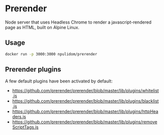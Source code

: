 Prerender
=========

Node server that uses Headless Chrome to render a javascript-rendered page as HTML, built on Alpine Linux.

## Usage
```bash
docker run -p 3000:3000 npulidom/prerender
```

## Prerender plugins

A few default plugins have been activated by default:
- https://github.com/prerender/prerender/blob/master/lib/plugins/whitelist.js
- https://github.com/prerender/prerender/blob/master/lib/plugins/blacklist.js
- https://github.com/prerender/prerender/blob/master/lib/plugins/httpHeaders.js
- https://github.com/prerender/prerender/blob/master/lib/plugins/removeScriptTags.js